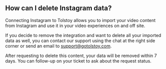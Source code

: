 ## How can I delete Instagram data?

Connecting Instagram to Tolstoy allows you to import your video content from Instagram and use it in your video experiences on and off site.

If you decide to remove the integration and want to delete all your imported data as well, you can contact our support using the chat at the right side corner or send an email to [support@gotolstoy.com](mailto:support@gotolstoy.com).

After requesting to delete this content, your data will be removed within 7 days. You can follow-up on your ticket to ask about the request status.
